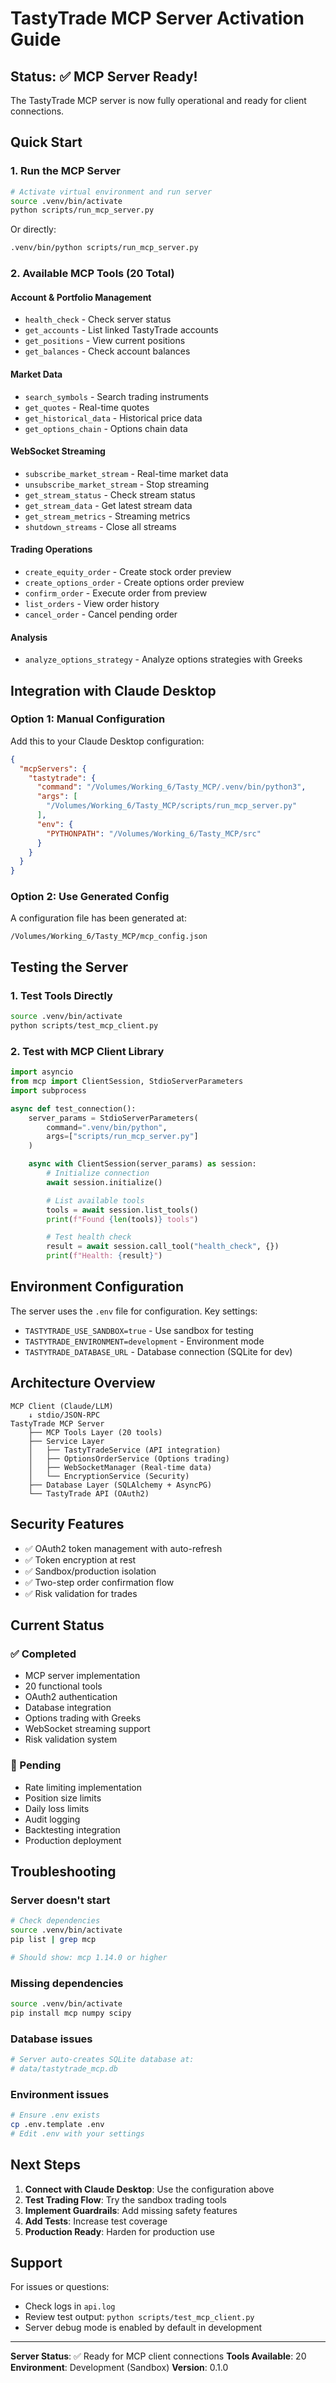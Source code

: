 # TastyTrade MCP Server Activation Guide

## Status: ✅ MCP Server Ready!

The TastyTrade MCP server is now fully operational and ready for client connections.

## Quick Start

### 1. Run the MCP Server

```bash
# Activate virtual environment and run server
source .venv/bin/activate
python scripts/run_mcp_server.py
```

Or directly:
```bash
.venv/bin/python scripts/run_mcp_server.py
```

### 2. Available MCP Tools (20 Total)

#### Account & Portfolio Management
- `health_check` - Check server status
- `get_accounts` - List linked TastyTrade accounts
- `get_positions` - View current positions
- `get_balances` - Check account balances

#### Market Data
- `search_symbols` - Search trading instruments
- `get_quotes` - Real-time quotes
- `get_historical_data` - Historical price data
- `get_options_chain` - Options chain data

#### WebSocket Streaming
- `subscribe_market_stream` - Real-time market data
- `unsubscribe_market_stream` - Stop streaming
- `get_stream_status` - Check stream status
- `get_stream_data` - Get latest stream data
- `get_stream_metrics` - Streaming metrics
- `shutdown_streams` - Close all streams

#### Trading Operations
- `create_equity_order` - Create stock order preview
- `create_options_order` - Create options order preview
- `confirm_order` - Execute order from preview
- `list_orders` - View order history
- `cancel_order` - Cancel pending order

#### Analysis
- `analyze_options_strategy` - Analyze options strategies with Greeks

## Integration with Claude Desktop

### Option 1: Manual Configuration

Add this to your Claude Desktop configuration:

```json
{
  "mcpServers": {
    "tastytrade": {
      "command": "/Volumes/Working_6/Tasty_MCP/.venv/bin/python3",
      "args": [
        "/Volumes/Working_6/Tasty_MCP/scripts/run_mcp_server.py"
      ],
      "env": {
        "PYTHONPATH": "/Volumes/Working_6/Tasty_MCP/src"
      }
    }
  }
}
```

### Option 2: Use Generated Config

A configuration file has been generated at:
```
/Volumes/Working_6/Tasty_MCP/mcp_config.json
```

## Testing the Server

### 1. Test Tools Directly
```bash
source .venv/bin/activate
python scripts/test_mcp_client.py
```

### 2. Test with MCP Client Library
```python
import asyncio
from mcp import ClientSession, StdioServerParameters
import subprocess

async def test_connection():
    server_params = StdioServerParameters(
        command=".venv/bin/python",
        args=["scripts/run_mcp_server.py"]
    )

    async with ClientSession(server_params) as session:
        # Initialize connection
        await session.initialize()

        # List available tools
        tools = await session.list_tools()
        print(f"Found {len(tools)} tools")

        # Test health check
        result = await session.call_tool("health_check", {})
        print(f"Health: {result}")
```

## Environment Configuration

The server uses the `.env` file for configuration. Key settings:

- `TASTYTRADE_USE_SANDBOX=true` - Use sandbox for testing
- `TASTYTRADE_ENVIRONMENT=development` - Environment mode
- `TASTYTRADE_DATABASE_URL` - Database connection (SQLite for dev)

## Architecture Overview

```
MCP Client (Claude/LLM)
    ↓ stdio/JSON-RPC
TastyTrade MCP Server
    ├── MCP Tools Layer (20 tools)
    ├── Service Layer
    │   ├── TastyTradeService (API integration)
    │   ├── OptionsOrderService (Options trading)
    │   ├── WebSocketManager (Real-time data)
    │   └── EncryptionService (Security)
    ├── Database Layer (SQLAlchemy + AsyncPG)
    └── TastyTrade API (OAuth2)
```

## Security Features

- ✅ OAuth2 token management with auto-refresh
- ✅ Token encryption at rest
- ✅ Sandbox/production isolation
- ✅ Two-step order confirmation flow
- ✅ Risk validation for trades

## Current Status

### ✅ Completed
- MCP server implementation
- 20 functional tools
- OAuth2 authentication
- Database integration
- Options trading with Greeks
- WebSocket streaming support
- Risk validation system

### 🚧 Pending
- Rate limiting implementation
- Position size limits
- Daily loss limits
- Audit logging
- Backtesting integration
- Production deployment

## Troubleshooting

### Server doesn't start
```bash
# Check dependencies
source .venv/bin/activate
pip list | grep mcp

# Should show: mcp 1.14.0 or higher
```

### Missing dependencies
```bash
source .venv/bin/activate
pip install mcp numpy scipy
```

### Database issues
```bash
# Server auto-creates SQLite database at:
# data/tastytrade_mcp.db
```

### Environment issues
```bash
# Ensure .env exists
cp .env.template .env
# Edit .env with your settings
```

## Next Steps

1. **Connect with Claude Desktop**: Use the configuration above
2. **Test Trading Flow**: Try the sandbox trading tools
3. **Implement Guardrails**: Add missing safety features
4. **Add Tests**: Increase test coverage
5. **Production Ready**: Harden for production use

## Support

For issues or questions:
- Check logs in `api.log`
- Review test output: `python scripts/test_mcp_client.py`
- Server debug mode is enabled by default in development

---

**Server Status**: ✅ Ready for MCP client connections
**Tools Available**: 20
**Environment**: Development (Sandbox)
**Version**: 0.1.0